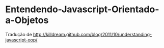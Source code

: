 Entendendo-Javascript-Orientado-a-Objetos
=========================================

Tradução de http://killdream.github.com/blog/2011/10/understanding-javascript-oop/